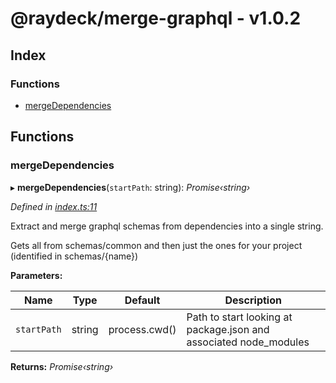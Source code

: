 
<a name="readmemd"></a>


# @raydeck/merge-graphql - v1.0.2

## Index

### Functions

* [mergeDependencies](#mergedependencies)

## Functions

###  mergeDependencies

▸ **mergeDependencies**(`startPath`: string): *Promise‹string›*

*Defined in [index.ts:11](https://github.com/rhdeck/merge-graphql/blob/ff528dd/src/index.ts#L11)*

Extract and merge graphql schemas from dependencies into a single string.

Gets all from schemas/common and then just the ones for your project (identified in schemas/{name})

**Parameters:**

Name | Type | Default | Description |
------ | ------ | ------ | ------ |
`startPath` | string | process.cwd() | Path to start looking at package.json and associated node_modules  |

**Returns:** *Promise‹string›*
